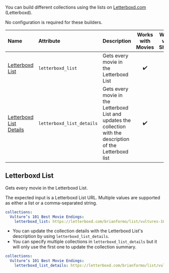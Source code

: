 You can build different collections using the lists on [Letterboxd.com](https://letterboxd.com/) (Letterboxd). 

No configuration is required for these builders.

| Name | Attribute | Description | Works with Movies | Works with Shows |
| :--- | :--- | :--- | :---: | :---: |
| [Letterboxd List](#letterboxd-list) | `letterboxd_list` | Gets every movie in the Letterboxd List | :heavy_check_mark: | :x: |
| [Letterboxd List Details ](#letterboxd-list) | `letterboxd_list_details` | Gets every movie in the Letterboxd List and updates the collection with the description of the Letterboxd list | :heavy_check_mark: | :x: |

## Letterboxd List
Gets every movie in the Letterboxd List.

The expected input is a Letterboxd List URL. Multiple values are supported as either a list or a comma-separated string.

```yaml
collections:
  Vulture’s 101 Best Movie Endings:
    letterboxd_list: https://letterboxd.com/brianformo/list/vultures-101-best-movie-endings/
```

* You can update the collection details with the Letterboxd List's description by using `letterboxd_list_details`.
* You can specify multiple collections in `letterboxd_list_details` but it will only use the first one to update the collection summary.

```yaml
collections:
  Vulture’s 101 Best Movie Endings:
    letterboxd_list_details: https://letterboxd.com/brianformo/list/vultures-101-best-movie-endings/
```
